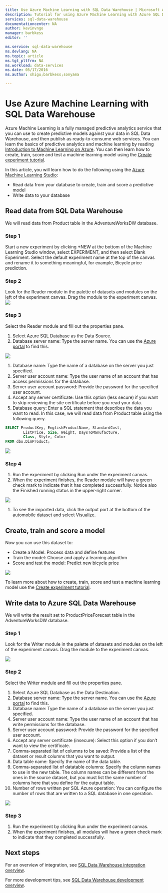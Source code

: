 ```yaml
---
title: Use Azure Machine Learning with SQL Data Warehouse | Microsoft Azure
description: Tutorial for using Azure Machine Learning with Azure SQL Data Warehouse for developing solutions.
services: sql-data-warehouse
documentationcenter: NA
author: kevinvngo
manager: barbkess
editor: ''

ms.service: sql-data-warehouse
ms.devlang: NA
ms.topic: article
ms.tgt_pltfrm: NA
ms.workload: data-services
ms.date: 05/17/2016
ms.author: shigu;barbkess;sonyama

---
```

# Use Azure Machine Learning with SQL Data Warehouse
Azure Machine Learning is a fully managed predictive analytics service that you can use to create predictive models against your data in SQL Data Warehouse, and then publish as ready-to-consume web services. You can learn the basics of predictive analytics and machine learning by reading [Introduction to Machine Learning on Azure](https://azure.microsoft.com/en-us/documentation/articles/machine-learning-what-is-machine-learning/).  You can then learn how to create, train, score and test a machine learning model using the [Create experiment tutorial](https://azure.microsoft.com/en-us/documentation/articles/machine-learning-create-experiment/).

In this article, you will learn how to do the following using the [Azure Machine Learning Studio](https://studio.azureml.net/Home):

* Read data from your database to create, train and score a predictive model
* Write data to your database

## Read data from SQL Data Warehouse
We will read data from Product table in the AdventureWorksDW database.

### Step 1
Start a new experiment by clicking +NEW at the bottom of the Machine Learning Studio window, select EXPERIMENT, and then select Blank Experiment. Select the default experiment name at the top of the canvas and rename it to something meaningful, for example, Bicycle price prediction.

### Step 2
Look for the Reader module in the palette of datasets and modules on the left of the experiment canvas. Drag the module to the experiment canvas.
![](./media/sql-data-warehouse-integrate-azure-machine-learning/ml-drag-reader.png)

### Step 3
Select the Reader module and fill out the properties pane.

1. Select Azure SQL Database as the Data Source.
2. Database server name: Type the server name. You can use the [Azure portal](https://portal.azure.com/) to find this.

![](./media/sql-data-warehouse-integrate-azure-machine-learning/dw-server-name.png)

1. Database name: Type the name of a database on the server you just specified.
2. Server user account name:  Type the user name of an account that has access permissions for the database.
3. Server user account password: Provide the password for the specified user account.
4. Accept any server certificate: Use this option (less secure) if you want to skip reviewing the site certificate before you read your data.
5. Database query: Enter a SQL statement that describes the data you want to read. In this case, we will read data from Product table using the following query.

```SQL
SELECT ProductKey, EnglishProductName, StandardCost,
        ListPrice, Size, Weight, DaysToManufacture,
        Class, Style, Color
FROM dbo.DimProduct;
```

![](./media/sql-data-warehouse-integrate-azure-machine-learning/ml-reader-properties.png)

### Step 4
1. Run the experiment by clicking Run under the experiment canvas.
2. When the experiment finishes, the Reader module will have a green check mark to indicate that it has completed successfully. Notice also the Finished running status in the upper-right corner.

![](./media/sql-data-warehouse-integrate-azure-machine-learning/ml-finished-running.png)

1. To see the imported data, click the output port at the bottom of the automobile dataset and select Visualize.

## Create, train and score a model
Now you can use this dataset to:

* Create a Model: Process data and define features
* Train the model: Choose and apply a learning algorithm
* Score and test the model: Predict new bicycle price

![](./media/sql-data-warehouse-integrate-azure-machine-learning/ml-create-train-score-model.png)

To learn more about how to create, train, score and test a machine learning model use the [Create experiment tutorial](https://azure.microsoft.com/en-us/documentation/articles/machine-learning-create-experiment/).

## Write data to Azure SQL Data Warehouse
We will write the result set to ProductPriceForecast table in the AdventureWorksDW database.

### Step 1
Look for the Writer module in the palette of datasets and modules on the left of the experiment canvas. Drag the module to the experiment canvas.

![](./media/sql-data-warehouse-integrate-azure-machine-learning/ml-drag-writer.png)

### Step 2
Select the Writer module and fill out the properties pane.

1. Select Azure SQL Database as the Data Destination.
2. Database server name: Type the server name. You can use the [Azure portal](https://portal.azure.com/) to find this.
3. Database name: Type the name of a database on the server you just specified.
4. Server user account name:  Type the user name of an account that has write permissions for the database.
5. Server user account password: Provide the password for the specified user account.
6. Accept any server certificate (insecure): Select this option if you don’t want to view the certificate.
7. Comma-separated list of columns to be saved: Provide a list of the dataset or result columns that you want to output.
8. Data table name: Specify the name of the data table.
9. Comma-separated list of datatable columns:  Specify the column names to use in the new table. The column names can be different from the ones in the source dataset, but you must list the same number of columns here that you define for the output table.
10. Number of rows written per SQL Azure operation: You can configure the number of rows that are written to a SQL database in one operation.

![](./media/sql-data-warehouse-integrate-azure-machine-learning/ml-writer-properties.png)

### Step 3
1. Run the experiment by clicking Run under the experiment canvas.
2. When the experiment finishes, all modules will have a green check mark to indicate that they completed successfully.

## Next steps
For an overview of integration, see [SQL Data Warehouse integration overview](./sql-data-warehouse-overview-integration.md).

For more development tips, see [SQL Data Warehouse development overview](sql-data-warehouse-overview-develop.md).

<!--Image references-->

[drag_reader]: ./media/sql-data-warehouse-integrate-azure-machine-learning/ml-drag-reader.png
[server_name]: ./media/sql-data-warehouse-integrate-azure-machine-learning/dw-server-name.png
[reader_properties]: ./media/sql-data-warehouse-integrate-azure-machine-learning/ml-reader-properties.png
[run]: ./media/sql-data-warehouse-integrate-azure-machine-learning/ml-finished-running.png
[model]: ./media/sql-data-warehouse-integrate-azure-machine-learning/ml-create-train-score-model.png
[drag_writer]: ./media/sql-data-warehouse-integrate-azure-machine-learning/ml-drag-writer.png
[writer_properties]: ./media/sql-data-warehouse-integrate-azure-machine-learning/ml-writer-properties.png

<!--Article references-->

[SQL Data Warehouse development overview]: ./sql-data-warehouse-overview-develop.md
[SQL Data Warehouse integration overview]: ./sql-data-warehouse-overview-integration.md
[Create experiment tutorial]: https://azure.microsoft.com/en-us/documentation/articles/machine-learning-create-experiment/
[Introduction to machine learning on Azure]: https://azure.microsoft.com/en-us/documentation/articles/machine-learning-what-is-machine-learning/
[Azure Machine Learning Studio]: https://studio.azureml.net/Home
[Azure portal]: https://portal.azure.com/

<!--MSDN references-->

<!--Other Web references-->

[Azure Machine Learning documentation]: http://azure.microsoft.com/documentation/services/machine-learning/
